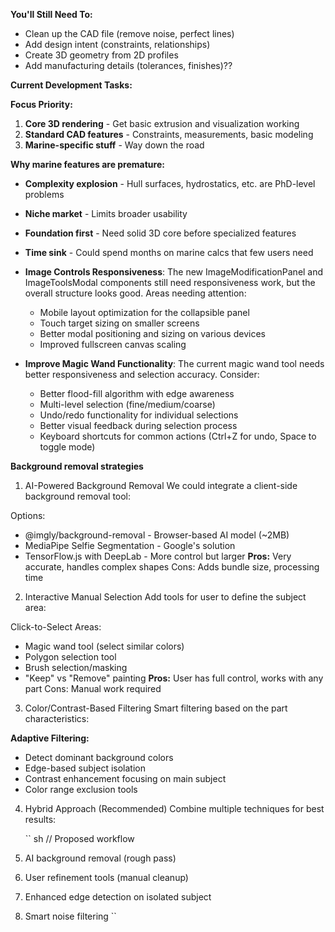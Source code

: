 **You'll Still Need To:**

- Clean up the CAD file (remove noise, perfect lines)
- Add design intent (constraints, relationships)
- Create 3D geometry from 2D profiles
- Add manufacturing details (tolerances, finishes)??

**Current Development Tasks:**

**Focus Priority:**
1. **Core 3D rendering** - Get basic extrusion and visualization working
2. **Standard CAD features** - Constraints, measurements, basic modeling  
3. **Marine-specific stuff** - Way down the road

**Why marine features are premature:**
- **Complexity explosion** - Hull surfaces, hydrostatics, etc. are PhD-level problems
- **Niche market** - Limits broader usability
- **Foundation first** - Need solid 3D core before specialized features
- **Time sink** - Could spend months on marine calcs that few users need

- **Image Controls Responsiveness**: The new ImageModificationPanel and ImageToolsModal components still need responsiveness work, but the overall structure looks good. Areas needing attention:

  - Mobile layout optimization for the collapsible panel
  - Touch target sizing on smaller screens
  - Better modal positioning and sizing on various devices
  - Improved fullscreen canvas scaling

- **Improve Magic Wand Functionality**: The current magic wand tool needs better responsiveness and selection accuracy. Consider:
  - Better flood-fill algorithm with edge awareness
  - Multi-level selection (fine/medium/coarse)
  - Undo/redo functionality for individual selections
  - Better visual feedback during selection process
  - Keyboard shortcuts for common actions (Ctrl+Z for undo, Space to toggle mode)

**Background removal strategies**

1. AI-Powered Background Removal
   We could integrate a client-side background removal tool:

Options:

- @imgly/background-removal - Browser-based AI model (~2MB)
- MediaPipe Selfie Segmentation - Google's solution
- TensorFlow.js with DeepLab - More control but larger
  **Pros:** Very accurate, handles complex shapes Cons: Adds bundle size, processing time

2. Interactive Manual Selection
   Add tools for user to define the subject area:

Click-to-Select Areas:

- Magic wand tool (select similar colors)
- Polygon selection tool
- Brush selection/masking
- "Keep" vs "Remove" painting
  **Pros:** User has full control, works with any part Cons: Manual work required

3. Color/Contrast-Based Filtering
   Smart filtering based on the part characteristics:

**Adaptive Filtering:**

- Detect dominant background colors
- Edge-based subject isolation
- Contrast enhancement focusing on main subject
- Color range exclusion tools

4.  Hybrid Approach (Recommended)
    Combine multiple techniques for best results:

    ``
    sh
    // Proposed workflow

1.  AI background removal (rough pass)
1.  User refinement tools (manual cleanup)
1.  Enhanced edge detection on isolated subject
1.  Smart noise filtering
    ``
